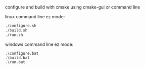 configure and build with cmake using cmake-gui or command line

linux command line ez mode:
```bash
./configure.sh
./build.sh
./run.sh
```
windows command line ez mode:
```shell
.\configure.bat
.\build.bat
.\run.bat
```